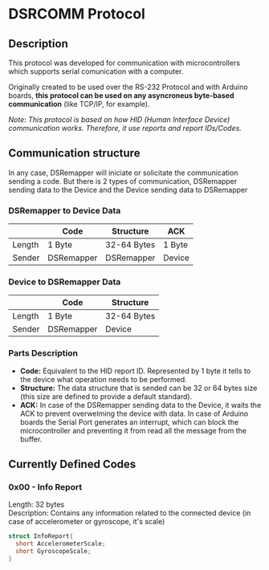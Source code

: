 # DSRCOMM Protocol
## Description
This protocol was developed for communication with microcontrollers which supports serial comunication with a computer.

Originally created to be used over the RS-232 Protocol and with Arduino boards, **this protocol can be used on any asyncroneus byte-based communication** (like TCP/IP, for example).

_Note: This protocol is based on how HID (Human Interface Device) communication works. Therefore, it use reports and report IDs/Codes._

## Communication structure

In any case, DSRemapper will iniciate or solicitate the communication sending a code. But there is 2 types of communication, DSRemapper sending data to the Device and the Device sending data to DSRemapper

### DSRemapper to Device Data
|        | Code       | Structure   | ACK    |
|--------|------------|-------------|--------|
| Length | 1 Byte     | 32-64 Bytes | 1 Byte |
| Sender | DSRemapper | DSRemapper  | Device |

### Device to DSRemapper Data
|        | Code       | Structure   |
|--------|------------|-------------|
| Length | 1 Byte     | 32-64 Bytes |
| Sender | DSRemapper | Device      |

### Parts Description
- **Code:** Equivalent to the HID report ID. Represented by 1 byte it tells to the device what operation needs to be performed.
- **Structure:** The data structure that is sended can be 32 or 64 bytes size (this size are defined to provide a default standard).
- **ACK:** In case of the DSRemapper sending data to the Device, it waits the ACK to prevent overwelming the device with data. In case of Arduino boards the Serial Port generates an interrupt, which can block the microcontroller and preventing it from read all the message from the buffer.

## Currently Defined Codes

### 0x00 - Info Report
Length: 32 bytes  
Description: Contains any information related to the connected device (in case of accelerometer or gyroscope, it's scale)

```c++
struct InfoReport{
  short AccelerometerScale;
  short GyroscopeScale;
}
```
